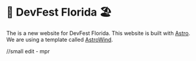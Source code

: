 # 🌴 DevFest Florida 🏖️

The is a new website for DevFest Florida. This website is built with [Astro](https://astro.build/). We are using a template called [AstroWind](https://github.com/onwidget/astrowind).

//small edit - mpr
